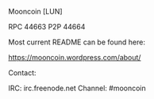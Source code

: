 Mooncoin [LUN]

RPC 44663
P2P 44664

Most current README can be found here:

https://mooncoin.wordpress.com/about/

Contact:

IRC: irc.freenode.net Channel: #mooncoin
